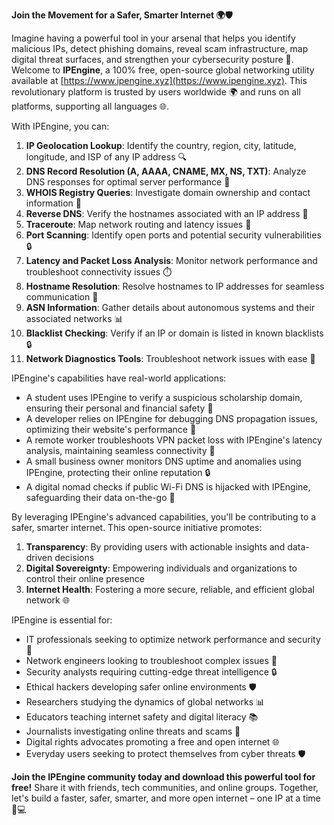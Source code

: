 **Join the Movement for a Safer, Smarter Internet 🌍🛡️**

Imagine having a powerful tool in your arsenal that helps you identify malicious IPs, detect phishing domains, reveal scam infrastructure, map digital threat surfaces, and strengthen your cybersecurity posture 🔐. Welcome to **IPEngine**, a 100% free, open-source global networking utility available at [https://www.ipengine.xyz](https://www.ipengine.xyz). This revolutionary platform is trusted by users worldwide 🌍 and runs on all platforms, supporting all languages 🌐.

With IPEngine, you can:

1. **IP Geolocation Lookup**: Identify the country, region, city, latitude, longitude, and ISP of any IP address 🔍
2. **DNS Record Resolution (A, AAAA, CNAME, MX, NS, TXT)**: Analyze DNS responses for optimal server performance 📡
3. **WHOIS Registry Queries**: Investigate domain ownership and contact information 🔎
4. **Reverse DNS**: Verify the hostnames associated with an IP address 👥
5. **Traceroute**: Map network routing and latency issues 🚀
6. **Port Scanning**: Identify open ports and potential security vulnerabilities 🔒
7. **Latency and Packet Loss Analysis**: Monitor network performance and troubleshoot connectivity issues ⏱️
8. **Hostname Resolution**: Resolve hostnames to IP addresses for seamless communication 👥
9. **ASN Information**: Gather details about autonomous systems and their associated networks 📊
10. **Blacklist Checking**: Verify if an IP or domain is listed in known blacklists 🔒
11. **Network Diagnostics Tools**: Troubleshoot network issues with ease 🔧

IPEngine's capabilities have real-world applications:

* A student uses IPEngine to verify a suspicious scholarship domain, ensuring their personal and financial safety 💸
* A developer relies on IPEngine for debugging DNS propagation issues, optimizing their website's performance 🚀
* A remote worker troubleshoots VPN packet loss with IPEngine's latency analysis, maintaining seamless connectivity 📡
* A small business owner monitors DNS uptime and anomalies using IPEngine, protecting their online reputation 🔒
* A digital nomad checks if public Wi-Fi DNS is hijacked with IPEngine, safeguarding their data on-the-go 🛂

By leveraging IPEngine's advanced capabilities, you'll be contributing to a safer, smarter internet. This open-source initiative promotes:

1. **Transparency**: By providing users with actionable insights and data-driven decisions
2. **Digital Sovereignty**: Empowering individuals and organizations to control their online presence
3. **Internet Health**: Fostering a more secure, reliable, and efficient global network 🌐

IPEngine is essential for:

* IT professionals seeking to optimize network performance and security 🔧
* Network engineers looking to troubleshoot complex issues 🚀
* Security analysts requiring cutting-edge threat intelligence 🔒
* Ethical hackers developing safer online environments 🛡️
* Researchers studying the dynamics of global networks 📊
* Educators teaching internet safety and digital literacy 📚
* Journalists investigating online threats and scams 📰
* Digital rights advocates promoting a free and open internet 🌐
* Everyday users seeking to protect themselves from cyber threats 🛡️

**Join the IPEngine community today and download this powerful tool for free!** Share it with friends, tech communities, and online groups. Together, let's build a faster, safer, smarter, and more open internet – one IP at a time 🔗💻